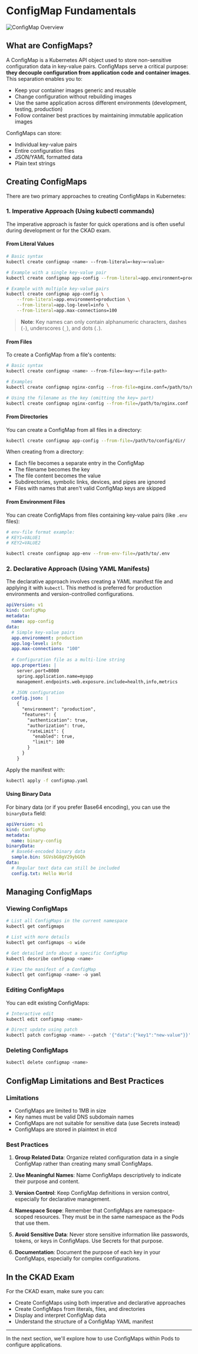 # ConfigMap Fundamentals

![ConfigMap Overview](./images/configmap-overview.svg)

## What are ConfigMaps?

A ConfigMap is a Kubernetes API object used to store non-sensitive configuration data in key-value pairs. ConfigMaps serve a critical purpose: **they decouple configuration from application code and container images**. This separation enables you to:

- Keep your container images generic and reusable
- Change configuration without rebuilding images
- Use the same application across different environments (development, testing, production)
- Follow container best practices by maintaining immutable application images

ConfigMaps can store:
- Individual key-value pairs
- Entire configuration files
- JSON/YAML formatted data
- Plain text strings

## Creating ConfigMaps

There are two primary approaches to creating ConfigMaps in Kubernetes:

### 1. Imperative Approach (Using kubectl commands)

The imperative approach is faster for quick operations and is often useful during development or for the CKAD exam.

#### From Literal Values

```bash
# Basic syntax
kubectl create configmap <name> --from-literal=<key>=<value>

# Example with a single key-value pair
kubectl create configmap app-config --from-literal=app.environment=production

# Example with multiple key-value pairs
kubectl create configmap app-config \
    --from-literal=app.environment=production \
    --from-literal=app.log-level=info \
    --from-literal=app.max-connections=100
```

> **Note**: Key names can only contain alphanumeric characters, dashes (`-`), underscores (`_`), and dots (`.`).

#### From Files

To create a ConfigMap from a file's contents:

```bash
# Basic syntax
kubectl create configmap <name> --from-file=<key>=<file-path>

# Examples
kubectl create configmap nginx-config --from-file=nginx.conf=/path/to/nginx.conf

# Using the filename as the key (omitting the key= part)
kubectl create configmap nginx-config --from-file=/path/to/nginx.conf
```

#### From Directories

You can create a ConfigMap from all files in a directory:

```bash
kubectl create configmap app-config --from-file=/path/to/config/dir/
```

When creating from a directory:
- Each file becomes a separate entry in the ConfigMap
- The filename becomes the key
- The file content becomes the value
- Subdirectories, symbolic links, devices, and pipes are ignored
- Files with names that aren't valid ConfigMap keys are skipped

#### From Environment Files

You can create ConfigMaps from files containing key-value pairs (like `.env` files):

```bash
# env-file format example:
# KEY1=VALUE1
# KEY2=VALUE2

kubectl create configmap app-env --from-env-file=/path/to/.env
```

### 2. Declarative Approach (Using YAML Manifests)

The declarative approach involves creating a YAML manifest file and applying it with `kubectl`. This method is preferred for production environments and version-controlled configurations.

```yaml
apiVersion: v1
kind: ConfigMap
metadata:
  name: app-config
data:
  # Simple key-value pairs
  app.environment: production
  app.log-level: info
  app.max-connections: "100"
  
  # Configuration file as a multi-line string
  app.properties: |
    server.port=8080
    spring.application.name=myapp
    management.endpoints.web.exposure.include=health,info,metrics
    
  # JSON configuration
  config.json: |
    {
      "environment": "production",
      "features": {
        "authentication": true,
        "authorization": true,
        "rateLimit": {
          "enabled": true,
          "limit": 100
        }
      }
    }
```

Apply the manifest with:
```bash
kubectl apply -f configmap.yaml
```

#### Using Binary Data

For binary data (or if you prefer Base64 encoding), you can use the `binaryData` field:

```yaml
apiVersion: v1
kind: ConfigMap
metadata:
  name: binary-config
binaryData:
  # Base64-encoded binary data
  sample.bin: SGVsbG8gV29ybGQh
data:
  # Regular text data can still be included
  config.txt: Hello World
```

## Managing ConfigMaps

### Viewing ConfigMaps

```bash
# List all ConfigMaps in the current namespace
kubectl get configmaps

# List with more details
kubectl get configmaps -o wide

# Get detailed info about a specific ConfigMap
kubectl describe configmap <name>

# View the manifest of a ConfigMap
kubectl get configmap <name> -o yaml
```

### Editing ConfigMaps

You can edit existing ConfigMaps:

```bash
# Interactive edit
kubectl edit configmap <name>

# Direct update using patch
kubectl patch configmap <name> --patch '{"data":{"key1":"new-value"}}'
```

### Deleting ConfigMaps

```bash
kubectl delete configmap <name>
```

## ConfigMap Limitations and Best Practices

### Limitations

- ConfigMaps are limited to 1MB in size
- Key names must be valid DNS subdomain names
- ConfigMaps are not suitable for sensitive data (use Secrets instead)
- ConfigMaps are stored in plaintext in etcd

### Best Practices

1. **Group Related Data**: Organize related configuration data in a single ConfigMap rather than creating many small ConfigMaps.

2. **Use Meaningful Names**: Name ConfigMaps descriptively to indicate their purpose and content.

3. **Version Control**: Keep ConfigMap definitions in version control, especially for declarative management.

4. **Namespace Scope**: Remember that ConfigMaps are namespace-scoped resources. They must be in the same namespace as the Pods that use them.

5. **Avoid Sensitive Data**: Never store sensitive information like passwords, tokens, or keys in ConfigMaps. Use Secrets for that purpose.

6. **Documentation**: Document the purpose of each key in your ConfigMaps, especially for complex configurations.

## In the CKAD Exam

For the CKAD exam, make sure you can:

- Create ConfigMaps using both imperative and declarative approaches
- Create ConfigMaps from literals, files, and directories
- Display and interpret ConfigMap data
- Understand the structure of a ConfigMap YAML manifest

---

In the next section, we'll explore how to use ConfigMaps within Pods to configure applications.
